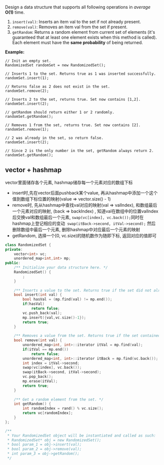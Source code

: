 Design a data structure that supports all following operations in *average* **O(1)** time.

 

1. `insert(val)`: Inserts an item val to the set if not already present.
2. `remove(val)`: Removes an item val from the set if present.
3. `getRandom`: Returns a random element from current set of elements (it's guaranteed that at least one element exists when this method is called). Each element must have the **same probability** of being returned.

 

**Example:**

```
// Init an empty set.
RandomizedSet randomSet = new RandomizedSet();

// Inserts 1 to the set. Returns true as 1 was inserted successfully.
randomSet.insert(1);

// Returns false as 2 does not exist in the set.
randomSet.remove(2);

// Inserts 2 to the set, returns true. Set now contains [1,2].
randomSet.insert(2);

// getRandom should return either 1 or 2 randomly.
randomSet.getRandom();

// Removes 1 from the set, returns true. Set now contains [2].
randomSet.remove(1);

// 2 was already in the set, so return false.
randomSet.insert(2);

// Since 2 is the only number in the set, getRandom always return 2.
randomSet.getRandom();
```

## vector + hashmap

vector里面储存各个元素, hashmap储存每一个元素对应的数组下标

+ insert时,先在vector后面pushback某个value, 再从hashmap中添加一个这个值到数组下标位置的映射(value => vector.size() - 1)
+ remove时, 先从hashmap中查找val对应的映射(val => valIndex), 和数组最后一个元素对应的映射, (back => backIndex) , 知道val在数组中的位置valIndex后交换val和数组最后一个元素, `swap(vc[index], vc.back());`同时在hashmap上登记相应的变动` swap(itBack->second, itVal->second);` 然后删除数组中最后一个元素, 删除hashmap中对应最后一个元素的映射
+ getRandom, 选择一个[0, vc.size)的随机数作为随即下标, 返回对应的值即可

```c++
class RandomizedSet {
private:
    vector<int> vc;
    unordered_map<int,int> mp;
public:
    /** Initialize your data structure here. */
    RandomizedSet() {
        ;
    }
    
    /** Inserts a value to the set. Returns true if the set did not already contain the specified element. */
    bool insert(int val) {
        bool hasVal = (mp.find(val) != mp.end());
        if(hasVal)
            return false;
        vc.push_back(val);
        mp.insert({val,vc.size()-1});
        return true;
    }
    
    /** Removes a value from the set. Returns true if the set contained the specified element. */
    bool remove(int val) {
        unordered_map<int, int>::iterator itVal = mp.find(val);
        if(itVal == mp.end())
            return false;
        unordered_map<int, int>::iterator itBack = mp.find(vc.back());
        int index = itVal->second;
        swap(vc[index], vc.back());
        swap(itBack->second, itVal->second);
        vc.pop_back();
        mp.erase(itVal);
        return true;
    }
    
    /** Get a random element from the set. */
    int getRandom() {
        int randomIndex = rand() % vc.size();
        return vc[randomIndex];
    }
};

/**
 * Your RandomizedSet object will be instantiated and called as such:
 * RandomizedSet* obj = new RandomizedSet();
 * bool param_1 = obj->insert(val);
 * bool param_2 = obj->remove(val);
 * int param_3 = obj->getRandom();
 */
```

